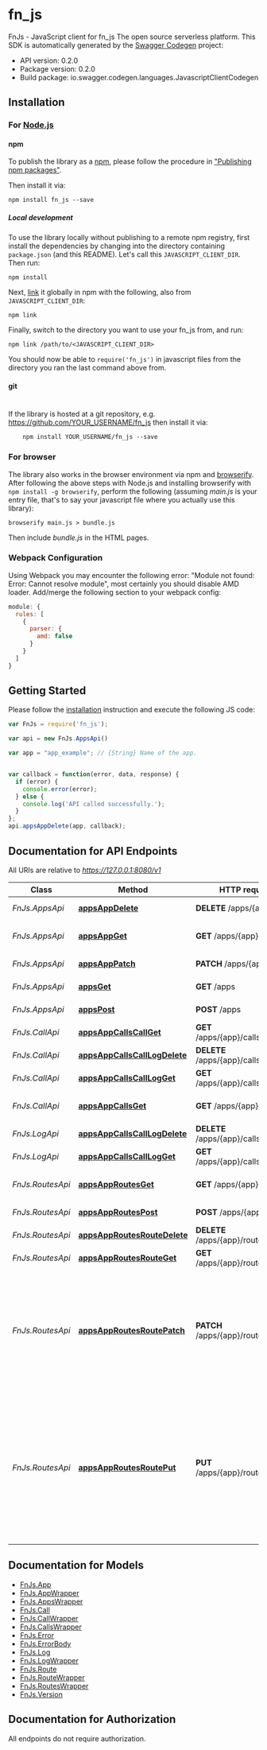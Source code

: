 # fn_js

FnJs - JavaScript client for fn_js
The open source serverless platform.
This SDK is automatically generated by the [Swagger Codegen](https://github.com/swagger-api/swagger-codegen) project:

- API version: 0.2.0
- Package version: 0.2.0
- Build package: io.swagger.codegen.languages.JavascriptClientCodegen

## Installation

### For [Node.js](https://nodejs.org/)

#### npm

To publish the library as a [npm](https://www.npmjs.com/),
please follow the procedure in ["Publishing npm packages"](https://docs.npmjs.com/getting-started/publishing-npm-packages).

Then install it via:

```shell
npm install fn_js --save
```

##### Local development

To use the library locally without publishing to a remote npm registry, first install the dependencies by changing 
into the directory containing `package.json` (and this README). Let's call this `JAVASCRIPT_CLIENT_DIR`. Then run:

```shell
npm install
```

Next, [link](https://docs.npmjs.com/cli/link) it globally in npm with the following, also from `JAVASCRIPT_CLIENT_DIR`:

```shell
npm link
```

Finally, switch to the directory you want to use your fn_js from, and run:

```shell
npm link /path/to/<JAVASCRIPT_CLIENT_DIR>
```

You should now be able to `require('fn_js')` in javascript files from the directory you ran the last 
command above from.

#### git
#
If the library is hosted at a git repository, e.g.
https://github.com/YOUR_USERNAME/fn_js
then install it via:

```shell
    npm install YOUR_USERNAME/fn_js --save
```

### For browser

The library also works in the browser environment via npm and [browserify](http://browserify.org/). After following
the above steps with Node.js and installing browserify with `npm install -g browserify`,
perform the following (assuming *main.js* is your entry file, that's to say your javascript file where you actually 
use this library):

```shell
browserify main.js > bundle.js
```

Then include *bundle.js* in the HTML pages.

### Webpack Configuration

Using Webpack you may encounter the following error: "Module not found: Error:
Cannot resolve module", most certainly you should disable AMD loader. Add/merge
the following section to your webpack config:

```javascript
module: {
  rules: [
    {
      parser: {
        amd: false
      }
    }
  ]
}
```

## Getting Started

Please follow the [installation](#installation) instruction and execute the following JS code:

```javascript
var FnJs = require('fn_js');

var api = new FnJs.AppsApi()

var app = "app_example"; // {String} Name of the app.


var callback = function(error, data, response) {
  if (error) {
    console.error(error);
  } else {
    console.log('API called successfully.');
  }
};
api.appsAppDelete(app, callback);

```

## Documentation for API Endpoints

All URIs are relative to *https://127.0.0.1:8080/v1*

Class | Method | HTTP request | Description
------------ | ------------- | ------------- | -------------
*FnJs.AppsApi* | [**appsAppDelete**](docs/AppsApi.md#appsAppDelete) | **DELETE** /apps/{app} | Delete an app.
*FnJs.AppsApi* | [**appsAppGet**](docs/AppsApi.md#appsAppGet) | **GET** /apps/{app} | Get information for a app.
*FnJs.AppsApi* | [**appsAppPatch**](docs/AppsApi.md#appsAppPatch) | **PATCH** /apps/{app} | Updates an app.
*FnJs.AppsApi* | [**appsGet**](docs/AppsApi.md#appsGet) | **GET** /apps | Get all app names.
*FnJs.AppsApi* | [**appsPost**](docs/AppsApi.md#appsPost) | **POST** /apps | Post new app
*FnJs.CallApi* | [**appsAppCallsCallGet**](docs/CallApi.md#appsAppCallsCallGet) | **GET** /apps/{app}/calls/{call} | Get call information
*FnJs.CallApi* | [**appsAppCallsCallLogDelete**](docs/CallApi.md#appsAppCallsCallLogDelete) | **DELETE** /apps/{app}/calls/{call}/log | Delete call log entry
*FnJs.CallApi* | [**appsAppCallsCallLogGet**](docs/CallApi.md#appsAppCallsCallLogGet) | **GET** /apps/{app}/calls/{call}/log | Get call logs
*FnJs.CallApi* | [**appsAppCallsGet**](docs/CallApi.md#appsAppCallsGet) | **GET** /apps/{app}/calls | Get app-bound calls.
*FnJs.LogApi* | [**appsAppCallsCallLogDelete**](docs/LogApi.md#appsAppCallsCallLogDelete) | **DELETE** /apps/{app}/calls/{call}/log | Delete call log entry
*FnJs.LogApi* | [**appsAppCallsCallLogGet**](docs/LogApi.md#appsAppCallsCallLogGet) | **GET** /apps/{app}/calls/{call}/log | Get call logs
*FnJs.RoutesApi* | [**appsAppRoutesGet**](docs/RoutesApi.md#appsAppRoutesGet) | **GET** /apps/{app}/routes | Get route list by app name.
*FnJs.RoutesApi* | [**appsAppRoutesPost**](docs/RoutesApi.md#appsAppRoutesPost) | **POST** /apps/{app}/routes | Create new Route
*FnJs.RoutesApi* | [**appsAppRoutesRouteDelete**](docs/RoutesApi.md#appsAppRoutesRouteDelete) | **DELETE** /apps/{app}/routes/{route} | Deletes the route
*FnJs.RoutesApi* | [**appsAppRoutesRouteGet**](docs/RoutesApi.md#appsAppRoutesRouteGet) | **GET** /apps/{app}/routes/{route} | Gets route by name
*FnJs.RoutesApi* | [**appsAppRoutesRoutePatch**](docs/RoutesApi.md#appsAppRoutesRoutePatch) | **PATCH** /apps/{app}/routes/{route} | Update a Route, Fails if the route or app does not exist. Accepts partial updates / skips validation of zero values.
*FnJs.RoutesApi* | [**appsAppRoutesRoutePut**](docs/RoutesApi.md#appsAppRoutesRoutePut) | **PUT** /apps/{app}/routes/{route} | Create a Route if it does not exist. Update if it does. Will also create app if it does not exist. Put does not skip validation of zero values


## Documentation for Models

 - [FnJs.App](docs/App.md)
 - [FnJs.AppWrapper](docs/AppWrapper.md)
 - [FnJs.AppsWrapper](docs/AppsWrapper.md)
 - [FnJs.Call](docs/Call.md)
 - [FnJs.CallWrapper](docs/CallWrapper.md)
 - [FnJs.CallsWrapper](docs/CallsWrapper.md)
 - [FnJs.Error](docs/Error.md)
 - [FnJs.ErrorBody](docs/ErrorBody.md)
 - [FnJs.Log](docs/Log.md)
 - [FnJs.LogWrapper](docs/LogWrapper.md)
 - [FnJs.Route](docs/Route.md)
 - [FnJs.RouteWrapper](docs/RouteWrapper.md)
 - [FnJs.RoutesWrapper](docs/RoutesWrapper.md)
 - [FnJs.Version](docs/Version.md)


## Documentation for Authorization

 All endpoints do not require authorization.

